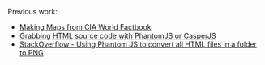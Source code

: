 Previous work:

 * [Making Maps from CIA World Factbook](http://techslides.com/making-maps-from-cia-world-factbook/)
 * [Grabbing HTML source code with PhantomJS or CasperJS](http://techslides.com/grabbing-html-source-code-with-phantomjs-or-casperjs/)
 * [StackOverflow - Using Phantom JS to convert all HTML files in a folder to PNG](http://stackoverflow.com/questions/7531601/using-phantom-js-to-convert-all-html-files-in-a-folder-to-png)
